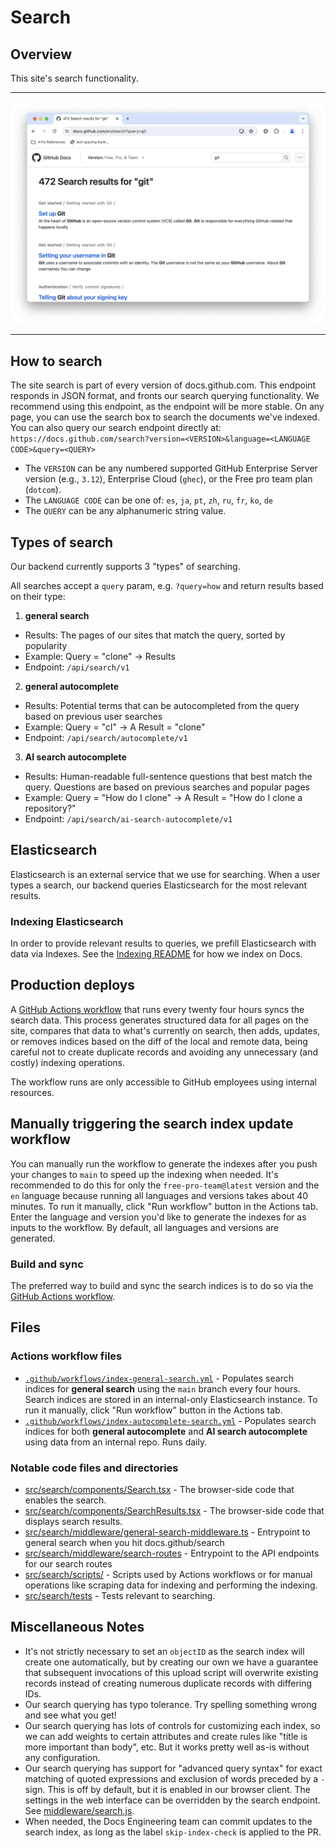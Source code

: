 # Search

## Overview

This site's search functionality.

---

![Screenshot of the search results page for GitHub docs with the example keyword "git".](/assets/images/contributing/search-results.png)

---

## How to search

The site search is part of every version of docs.github.com. This endpoint responds in JSON format, and fronts our search querying functionality. We recommend using this endpoint, as the endpoint will be more stable. On any page, you can use the search box to search the documents we've indexed.
You can also query our search endpoint directly at:
`https://docs.github.com/search?version=<VERSION>&language=<LANGUAGE CODE>&query=<QUERY>`

- The `VERSION` can be any numbered supported GitHub Enterprise Server version (e.g., `3.12`), Enterprise Cloud (`ghec`), or the Free pro team plan (`dotcom`).
- The `LANGUAGE CODE` can be one of: `es`, `ja`, `pt`, `zh`, `ru`, `fr`, `ko`, `de`
- The `QUERY` can be any alphanumeric string value.

## Types of search

Our backend currently supports 3 "types" of searching.

All searches accept a `query` param, e.g. `?query=how` and return results based on their type:

1. **general search**
  - Results: The pages of our sites that match the query, sorted by popularity
  - Example: Query = "clone" -> Results <URLs to Docs Page about cloning>
  - Endpoint: `/api/search/v1`
2. **general autocomplete**
  - Results: Potential terms that can be autocompleted from the query based on previous user searches
  - Example: Query = "cl" -> A Result = "clone"
  - Endpoint: `/api/search/autocomplete/v1`
3. **AI search autocomplete**
  - Results: Human-readable full-sentence questions that best match the query. Questions are based on previous searches and popular pages
  - Example: Query = "How do I clone" -> A Result = "How do I clone a repository?"
  - Endpoint: `/api/search/ai-search-autocomplete/v1`

## Elasticsearch

Elasticsearch is an external service that we use for searching. When a user types a search, our backend queries Elasticsearch for the most relevant results.

### Indexing Elasticsearch

In order to provide relevant results to queries, we prefill Elasticsearch with data via Indexes. See the [Indexing README](./scripts/index/README.md) for how we index on Docs.

## Production deploys

A [GitHub Actions workflow](/.github/workflows/sync-search-elasticsearch.yml) that runs every twenty four hours syncs the search data. This process generates structured data for all pages on the site, compares that data to what's currently on search, then adds, updates, or removes indices based on the diff of the local and remote data, being careful not to create duplicate records and avoiding any unnecessary (and costly) indexing operations.

The workflow runs are only accessible to GitHub employees using internal resources.

## Manually triggering the search index update workflow

You can manually run the workflow to generate the indexes after you push your changes to `main` to speed up the indexing when needed. It's recommended to do this for only the `free-pro-team@latest` version and the `en` language because running all languages and versions takes about 40 minutes. To run it manually, click "Run workflow" button in the Actions tab. Enter the language and version you'd like to generate the indexes for as inputs to the workflow. By default, all languages and versions are generated.

### Build and sync

The preferred way to build and sync the search indices is to do so via the [GitHub Actions workflow](/.github/workflows/index-general-search.yml).

## Files

### Actions workflow files

- [`.github/workflows/index-general-search.yml`](/.github/workflows/index-general-search.yml) - Populates search indices for **general search** using the `main` branch every four hours. Search indices are stored in an internal-only Elasticsearch instance. To run it manually, click "Run workflow" button in the Actions tab.
- [`.github/workflows/index-autocomplete-search.yml`](/.github/workflows/index-general-search.yml) - Populates search indices for both **general autocomplete** and **AI search autocomplete** using data from an internal repo. Runs daily. 

### Notable code files and directories

- [src/search/components/Search.tsx](/src/search/components/Search.tsx) - The browser-side code that enables the search.
- [src/search/components/SearchResults.tsx](/src/search/components/SearchResults.tsx) - The browser-side code that displays search results.
- [src/search/middleware/general-search-middleware.ts](src/search/middleware/general-search-middleware.ts) - Entrypoint to general search when you hit docs.github/search
- [src/search/middleware/search-routes](src/search/middleware/general-search-middleware.ts) - Entrypoint to the API endpoints for our search routes
- [src/search/scripts/](/src/search/scripts/) - Scripts used by Actions workflows or for manual operations like scraping data for indexing and performing the indexing.
- [src/search/tests](/src/search/tests) - Tests relevant to searching.

## Miscellaneous Notes

- It's not strictly necessary to set an `objectID` as the search index will create one automatically, but by creating our own we have a guarantee that subsequent invocations of this upload script will overwrite existing records instead of creating numerous duplicate records with differing IDs.
- Our search querying has typo tolerance. Try spelling something wrong and see what you get!
- Our search querying has lots of controls for customizing each index, so we can add weights to certain attributes and create rules like "title is more important than body", etc. But it works pretty well as-is without any configuration.
- Our search querying has support for "advanced query syntax" for exact matching of quoted expressions and exclusion of words preceded by a `-` sign. This is off by default, but it is enabled in our browser client. The settings in the web interface can be overridden by the search endpoint. See [middleware/search.js](middleware/search.js).
- When needed, the Docs Engineering team can commit updates to the search index, as long as the label `skip-index-check` is applied to the PR.
